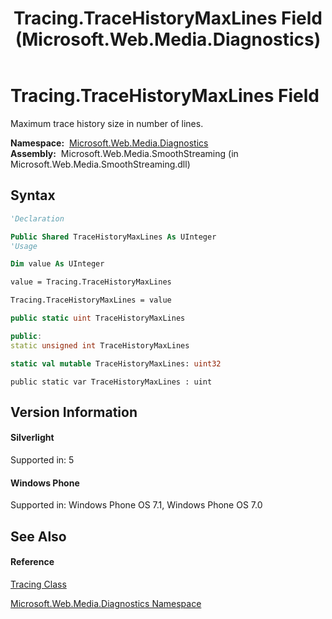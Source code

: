 ﻿---
title: Tracing.TraceHistoryMaxLines Field (Microsoft.Web.Media.Diagnostics)
TOCTitle: TraceHistoryMaxLines Field
ms:assetid: F:Microsoft.Web.Media.Diagnostics.Tracing.TraceHistoryMaxLines
ms:mtpsurl: https://msdn.microsoft.com/en-us/library/microsoft.web.media.diagnostics.tracing.tracehistorymaxlines(v=VS.95)
ms:contentKeyID: 46307537
ms.date: 05/31/2012
mtps_version: v=VS.95
f1_keywords:
- Microsoft.Web.Media.Diagnostics.Tracing.TraceHistoryMaxLines
dev_langs:
- CSharp
- JScript
- VB
- FSharp
- c++
api_location:
- Microsoft.Web.Media.SmoothStreaming.dll
api_name:
- Microsoft.Web.Media.Diagnostics.Tracing.TraceHistoryMaxLines
api_type:
- Managed
topic_type:
- apiref
- kbSyntax
product_family_name: VS
ROBOTS: INDEX,FOLLOW
---

# Tracing.TraceHistoryMaxLines Field

Maximum trace history size in number of lines.

**Namespace:**  [Microsoft.Web.Media.Diagnostics](microsoft-web-media-diagnostics-namespace_1.md)  
**Assembly:**  Microsoft.Web.Media.SmoothStreaming (in Microsoft.Web.Media.SmoothStreaming.dll)

## Syntax

``` vb
'Declaration

Public Shared TraceHistoryMaxLines As UInteger
'Usage

Dim value As UInteger

value = Tracing.TraceHistoryMaxLines

Tracing.TraceHistoryMaxLines = value
```

``` csharp
public static uint TraceHistoryMaxLines
```

``` c++
public:
static unsigned int TraceHistoryMaxLines
```

``` fsharp
static val mutable TraceHistoryMaxLines: uint32
```

``` jscript
public static var TraceHistoryMaxLines : uint
```

## Version Information

#### Silverlight

Supported in: 5  

#### Windows Phone

Supported in: Windows Phone OS 7.1, Windows Phone OS 7.0  

## See Also

#### Reference

[Tracing Class](tracing-class-microsoft-web-media-diagnostics_1.md)

[Microsoft.Web.Media.Diagnostics Namespace](microsoft-web-media-diagnostics-namespace_1.md)

